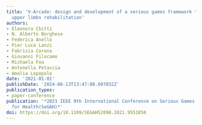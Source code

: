 ```yaml
---
title: 'V-Arcade: design and development of a serious games framework to support the
  upper limbs rehabilitation'
authors:
- Eleonora Chitti
- N. Alberto Borghese
- Federica Anello
- Pier Luca Lanzi
- Fabrizia Corona
- Giovanni Filocamo
- Michaela Foa
- Antonella Petaccia
- Amalia Lopopolo
date: '2021-01-01'
publishDate: '2024-06-13T13:47:08.697032Z'
publication_types:
- paper-conference
publication: '*2021 IEEE 9th International Conference on Serious Games and Applications
  for Health(SeGAH)*'
doi: https://doi.org/10.1109/SEGAH52098.2021.9551858
---
```

